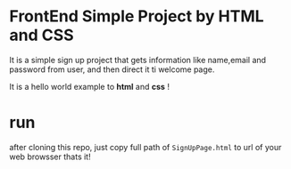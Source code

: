 # FrontEnd Simple Project by HTML and CSS
It is a simple sign up project that gets information like name,email and password from user, and then direct it ti welcome page.

It is a hello world example to **html** and **css** !

# run
after cloning this repo, just copy full path of `SignUpPage.html` to url of your web browsser
thats it!
